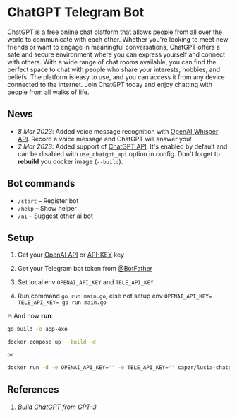 # ChatGPT Telegram Bot

ChatGPT is a free online chat platform that allows people from all over the world to communicate with each other. Whether you're looking to meet new friends or want to engage in meaningful conversations, ChatGPT offers a safe and secure environment where you can express yourself and connect with others. With a wide range of chat rooms available, you can find the perfect space to chat with people who share your interests, hobbies, and beliefs. The platform is easy to use, and you can access it from any device connected to the internet. Join ChatGPT today and enjoy chatting with people from all walks of life.

## News
- *8 Mar 2023*: Added voice message recognition with [OpenAI Whisper API](https://openai.com/blog/introducing-chatgpt-and-whisper-apis). Record a voice message and ChatGPT will answer you!
- *2 Mar 2023*: Added support of [ChatGPT API](https://platform.openai.com/docs/guides/chat/introduction). It's enabled by default and can be disabled with `use_chatgpt_api` option in config. Don't forget to **rebuild** you docker image (`--build`).

## Bot commands
- `/start` – Register bot
- `/help` – Show helper
- `/ai` – Suggest other ai bot

## Setup
1. Get your [OpenAI API](https://openai.com/api/) or [API-KEY](https://platform.openai.com/account/api-keys) key

2. Get your Telegram bot token from [@BotFather](https://t.me/BotFather)

3. Set local env `OPENAI_API_KEY` and `TELE_API_KEY`

4. Run command `go run main.go`, else not setup env `OPENAI_API_KEY= TELE_API_KEY= go run main.go`

🔥 And now **run**:

```bash
go build -o app-exe

docker-compose up --build -d

or

docker run -d -e OPENAI_API_KEY='' -e TELE_API_KEY='' capzr/lucia-chatgpt-master

```

## References
1. [*Build ChatGPT from GPT-3*](https://learnprompting.org/docs/applied_prompting/build_chatgpt)